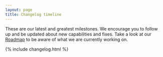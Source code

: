 ```yaml
---
layout: page
title: Changelog timeline
---
```


These are our latest and greatest milestones. We encourage you to follow up and be updated about new capabilities and fixes. Take a look at our [Roadmap](https://trello.com/b/XujHzvN6) to be aware of what we are currently working on.

{% include changelog.html %}
